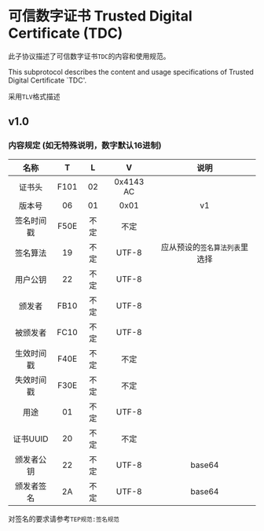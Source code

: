 # 可信数字证书 Trusted Digital Certificate (TDC)
此子协议描述了可信数字证书`TDC`的内容和使用规范。

This subprotocol describes the content and usage specifications of Trusted Digital Certificate `TDC'.

采用`TLV`格式描述

## v1.0
### 内容规定 (如无特殊说明，数字默认16进制)
| 名称 | T | L | V | 说明 |
|:-------:|:----:|:---:|:----:|:----:|
| 证书头 | F101  | 02 | 0x4143 AC|  |
| 版本号 | 06 | 01 | 0x01 | v1 |
| 签名时间戳 | F50E | 不定 | 不定 |  |
| 签名算法 | 19 | 不定 | UTF-8 | 应从预设的`签名算法列表`里选择 |
| 用户公钥 | 22 | 不定 | UTF-8 |  |
| 颁发者 | FB10 | 不定 | UTF-8 |  |
| 被颁发者 | FC10 | 不定 | UTF-8 |  |
| 生效时间戳 | F40E | 不定 | 不定 |  |
| 失效时间戳 | F30E | 不定 | 不定 |  |
| 用途 | 01 | 不定 | UTF-8 |  |
| 证书UUID | 20 | 不定 | 不定 |  |
| 颁发者公钥 | 22 | 不定 | UTF-8 | base64 |
| 颁发者签名 | 2A | 不定 | UTF-8 | base64 |

对签名的要求请参考`TEP规范:签名规范`

